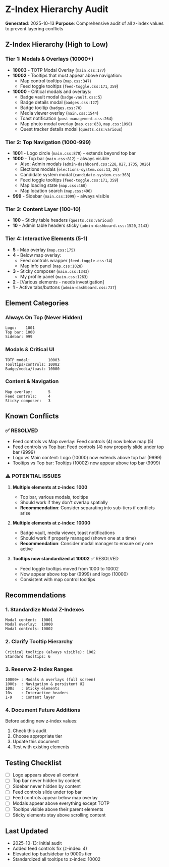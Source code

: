 # Z-Index Hierarchy Audit

**Generated**: 2025-10-13
**Purpose**: Comprehensive audit of all z-index values to prevent layering conflicts

## Z-Index Hierarchy (High to Low)

### Tier 1: Modals & Overlays (10000+)
- **10003** - TOTP Modal Overlay (`main.css:177`)
- **10002** - Tooltips that must appear above navigation:
  - Map control tooltips (`map.css:347`)
  - Feed toggle tooltips (`feed-toggle.css:171`, `359`)
- **10000** - Critical modals and overlays:
  - Badge vault modal (`badge-vault.css:5`)
  - Badge details modal (`badges.css:127`)
  - Badge tooltip (`badges.css:70`)
  - Media viewer overlay (`main.css:1544`)
  - Toast notification (`post-management.css:264`)
  - Map photo modal overlay (`map.css:838`, `map.css:1090`)
  - Quest tracker details modal (`quests.css:various`)

### Tier 2: Top Navigation (1000-999)
- **1001** - Logo circle (`main.css:870`) - extends beyond top bar
- **1000** - Top bar (`main.css:812`) - always visible
  - Also: Admin modals (`admin-dashboard.css:228`, `827`, `1735`, `3026`)
  - Elections modals (`elections-system.css:13`, `26`)
  - Candidate system modal (`candidate-system.css:363`)
  - Feed toggle tooltips (`feed-toggle.css:171`, `359`)
  - Map loading state (`map.css:460`)
  - Map location search (`map.css:496`)
- **999** - Sidebar (`main.css:1099`) - always visible

### Tier 3: Content Layer (100-10)
- **100** - Sticky table headers (`quests.css:various`)
- **10** - Admin table headers sticky (`admin-dashboard.css:1520`, `2143`)

### Tier 4: Interactive Elements (5-1)
- **5** - Map overlay (`map.css:175`)
- **4** - Below map overlay:
  - Feed controls wrapper (`feed-toggle.css:14`)
  - Map info panel (`map.css:1028`)
- **3** - Sticky composer (`main.css:1343`)
  - My profile panel (`main.css:1263`)
- **2** - [Various elements - needs investigation]
- **1** - Active tabs/buttons (`admin-dashboard.css:737`)

## Element Categories

### Always On Top (Never Hidden)
```
Logo:    1001
Top bar: 1000
Sidebar: 999
```

### Modals & Critical UI
```
TOTP modal:        10003
Tooltips/controls: 10002
Badge/media/toast: 10000
```

### Content & Navigation
```
Map overlay:       5
Feed controls:     4
Sticky composer:   3
```

## Known Conflicts

### ✅ RESOLVED
- Feed controls vs Map overlay: Feed controls (4) now below map (5)
- Feed controls vs Top bar: Feed controls (4) now properly slide under top bar (9999)
- Logo vs Main content: Logo (10000) now extends above top bar (9999)
- Tooltips vs Top bar: Tooltips (10002) now appear above top bar (9999)

### ⚠️ POTENTIAL ISSUES
1. **Multiple elements at z-index: 1000**
   - Top bar, various modals, tooltips
   - Should work if they don't overlap spatially
   - **Recommendation**: Consider separating into sub-tiers if conflicts arise

2. **Multiple elements at z-index: 10000**
   - Badge vault, media viewer, toast notifications
   - Should work if properly managed (shown one at a time)
   - **Recommendation**: Consider modal manager to ensure only one active

3. **Tooltips now standardized at 10002** ✅ RESOLVED
   - Feed toggle tooltips moved from 1000 to 10002
   - Now appear above top bar (9999) and logo (10000)
   - Consistent with map control tooltips

## Recommendations

### 1. Standardize Modal Z-Indexes
```
Modal content:  10001
Modal overlay:  10000
Modal controls: 10002
```

### 2. Clarify Tooltip Hierarchy
```
Critical tooltips (always visible): 1002
Standard tooltips: 6
```

### 3. Reserve Z-Index Ranges
```
10000+ : Modals & overlays (full screen)
1000s  : Navigation & persistent UI
100s   : Sticky elements
10s    : Interactive headers
1-9    : Content layer
```

### 4. Document Future Additions
Before adding new z-index values:
1. Check this audit
2. Choose appropriate tier
3. Update this document
4. Test with existing elements

## Testing Checklist

- [ ] Logo appears above all content
- [ ] Top bar never hidden by content
- [ ] Sidebar never hidden by content
- [ ] Feed controls slide under top bar
- [ ] Feed controls appear below map overlay
- [ ] Modals appear above everything except TOTP
- [ ] Tooltips visible above their parent elements
- [ ] Sticky elements stay above scrolling content

## Last Updated
- 2025-10-13: Initial audit
- Added feed controls fix (z-index: 4)
- Elevated top bar/sidebar to 9000s tier
- Standardized all tooltips to z-index: 10002
